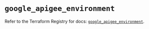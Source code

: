 # `google_apigee_environment`

Refer to the Terraform Registry for docs: [`google_apigee_environment`](https://registry.terraform.io/providers/hashicorp/google-beta/5.30.0/docs/resources/google_apigee_environment).
